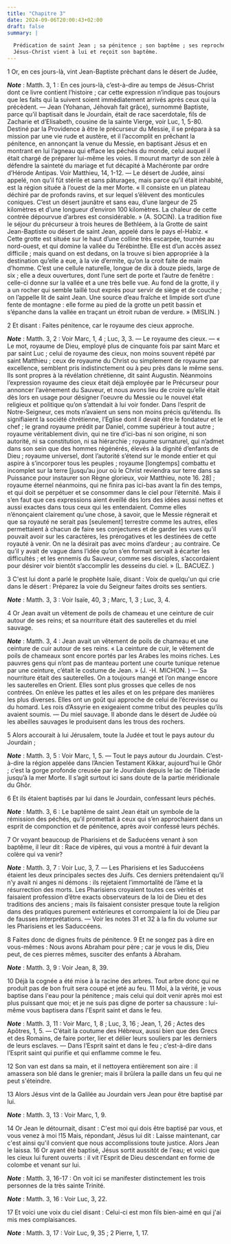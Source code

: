 ```yaml
---
title: "Chapitre 3"
date: 2024-09-06T20:00:43+02:00
draft: false
summary: |
  
  Prédication de saint Jean ; sa pénitence ; son baptême ; ses reproches contre les Pharisiens et les Saduccéens.
  Jésus-Christ vient à lui et reçoit son baptême.
---
```



1 Or, en ces jours-là, vint Jean-Baptiste prêchant dans le désert de Judée,

***Note*** :  Matth. 3, 1 : En ces jours-là, c’est-à-dire au temps de Jésus-Christ dont ce livre contient l’histoire ; car cette expression n’indique pas toujours que les faits qui la suivent soient immédiatement arrivés après ceux qui la précèdent. ― Jean (Yohanan, Jéhovah fait grâce), surnommé Baptiste, parce qu’il baptisait dans le Jourdain, était de race sacerdotale, fils de Zacharie et d’Elisabeth, cousine de la sainte Vierge, voir Luc, 1, 5-80. Destiné par la Providence à être le précurseur du Messie, il se prépara à sa mission par une vie rude et austère, et il l’accomplit en prêchant la pénitence, en annonçant la venue du Messie, en baptisant Jésus et en montrant en lui l’agneau qui efface les péchés du monde, celui auquel il était chargé de préparer lui-même les voies. Il mourut martyr de son zèle à défendre la sainteté du mariage et fut décapité à Machéronte par ordre d’Hérode Antipas. Voir Matthieu, 14, 1-12. ― Le désert de Judée, ainsi appelé, non qu’il fût stérile et sans pâturages, mais parce qu’il était
inhabité, est la région située à l’ouest de la mer Morte. « Il consiste en un plateau déchiré par de profonds ravins, et sur lequel s’élèvent des monticules coniques. C’est un désert jaunâtre et sans eau, d’une largeur de 25 kilomètres et d’une longueur d’environ 100 kilomètres. La chaleur de cette contrée dépourvue d’arbres est considérable. » (A. SOCIN). La tradition fixe le séjour du précurseur à trois heures de Bethléem, à la Grotte de saint Jean-Baptiste ou désert de saint Jean, appelé dans le pays el-Habiz. « Cette grotte est située sur le haut d’une colline très escarpée, tournée au nord-ouest, et qui domine la vallée du Térébinthe. Elle est d’un accès assez difficile ; mais quand on est dedans, on la trouve si bien appropriée à la destination qu’elle a eue, à la vie d’ermite, qu’on la croit faite de main d’homme. C’est une cellule naturelle, longue de dix à douze pieds, large de six ; elle a deux ouvertures, dont l’une sert de porte et l’autre de fenêtre : celle-ci donne sur la vallée et a une très
belle vue. Au fond de la grotte, il y a un rocher qui semble taillé tout exprès pour servir de siège et de couche ; on l’appelle lit de saint Jean. Une source d’eau fraîche et limpide sort d’une fente de montagne : elle forme au pied de la grotte un petit bassin et s’épanche dans la vallée en traçant un étroit ruban de verdure. » (MISLIN. )

2 Et disant : Faites pénitence, car le royaume des cieux approche.

***Note*** :  Matth. 3, 2 : Voir Marc, 1, 4 ; Luc, 3, 3. ― Le royaume des cieux. ― « Le mot, royaume de Dieu, employé plus de cinquante fois par saint Marc et par saint Luc ; celui de royaume des cieux, non moins souvent répété par saint Matthieu ; ceux de royaume du Christ ou simplement de royaume par excellence, semblent pris indistinctement ou à peu près dans le même sens. Ils sont propres à la révélation chrétienne, dit saint Augustin. Néanmoins l’expression royaume des cieux était déjà employée par le Précurseur pour annoncer l’avènement du Sauveur, et nous avons lieu de croire qu’elle était dès lors en usage pour désigner l’oeuvre du Messie ou le nouvel état religieux et politique qu’on s’attendait à lui voir fonder. Dans l’esprit de Notre-Seigneur, ces mots n’avaient un sens non moins précis qu’étendu. Ils signifiaient la société chrétienne, l’Eglise dont il devait être le fondateur et le chef ; le grand royaume prédit par Daniel, comme supérieur à tout autre ; royaume véritablement divin, qui ne tire d’ici-bas
ni son origine, ni son autorité, ni sa constitution, ni sa hiérarchie ; royaume surnaturel, qui n’admet dans son sein que des hommes régénérés, élevés à la dignité d’enfants de Dieu ; royaume universel, dont l’autorité s’étend sur le monde entier et qui aspire à s’incorporer tous les peuples ; royaume [longtemps] combattu et incomplet sur la terre [jusqu’au jour où le Christ reviendra sur terre dans sa Puissance pour instaurer son Règne glorieux, voir Matthieu, note 16. 28] ; royaume éternel néanmoins, qui ne finira pas ici-bas avant la fin des temps, et qui doit se perpétuer et se consommer dans le ciel pour l’éternité. Mais il s’en faut que ces expressions aient éveillé dès lors des idées aussi nettes et aussi exactes dans tous ceux qui les entendaient. Comme elles n’énonçaient clairement qu’une chose, à savoir, que le Messie régnerait et que sa royauté ne serait pas [seulement] terrestre comme les autres, elles permettaient à chacun de faire ses conjectures et de garder les vues qu’il pouvait avoir sur les
caractères, les prérogatives et les destinées de cette royauté à venir. On ne la désirait pas avec moins d’ardeur ; au contraire. Ce qu’il y avait de vague dans l’idée qu’on s’en formait servait à écarter les difficultés ; et les ennemis du Sauveur, comme ses disciples, s’accordaient pour désirer voir bientôt s’accomplir les desseins du ciel. » (L. BACUEZ. )

3 C'est lui dont a parlé le prophète Isaïe, disant : Voix de quelqu'un qui crie dans le désert : Préparez la voie du Seigneur faites droits ses sentiers.

***Note*** :  Matth. 3, 3 : Voir Isaïe, 40, 3 ; Marc, 1, 3 ; Luc, 3, 4.

4 Or Jean avait un vêtement de poils de chameau et une ceinture de cuir autour de ses reins; et sa nourriture était des sauterelles et du miel sauvage.

***Note*** :  Matth. 3, 4 : Jean avait un vêtement de poils de chameau et une ceinture de cuir autour de ses reins. « La ceinture de cuir, le vêtement de poils de chameaux sont encore portés par les Arabes les moins riches. Les pauvres gens qui n’ont pas de manteau portent une courte tunique retenue par une ceinture, c’était le costume de Jean. » (J. -H. MICHON. ) ― Sa nourriture était des sauterelles. On a toujours mangé et l’on mange encore les sauterelles en Orient. Elles sont plus grosses que celles de nos contrées. On enlève les pattes et les ailes et on les prépare des manières les plus diverses. Elles ont un goût qui approche de celui de l’écrevisse ou du homard. Les rois d’Assyrie en exigeaient comme tribut des peuples qu’ils avaient soumis. ― Du miel sauvage. Il abonde dans le désert de Judée où les abeilles sauvages le produisent dans les trous des rochers.

5 Alors accourait à lui Jérusalem, toute la Judée et tout le pays autour du Jourdain ;

***Note*** :  Matth. 3, 5 : Voir Marc, 1, 5. ― Tout le pays autour du Jourdain. C’est-à-dire la région appelée dans l’Ancien Testament Kikkar, aujourd’hui le Ghôr ; c’est la gorge profonde creusée par le Jourdain depuis le lac de Tibériade jusqu’à la mer Morte. Il s’agit surtout ici sans doute de la partie méridionale du Ghôr.

6 Et ils étaient baptisés par lui dans le Jourdain, confessant leurs péchés.

***Note*** :  Matth. 3, 6 : Le baptême de saint Jean était un symbole de la rémission des péchés, qu’il promettait à ceux qui s’en approchaient dans un esprit de componction et de pénitence, après avoir confessé leurs péchés.


7 Or voyant beaucoup de Pharisiens et de Saducéens venant à son baptême, il leur dit : Race de vipères, qui vous a montré à fuir devant la colère qui va venir?

***Note*** :  Matth. 3, 7 : Voir Luc, 3, 7. ― Les Pharisiens et les Saduccéens étaient les deux principales sectes des Juifs. Ces derniers prétendaient qu’il n’y avait ni anges ni démons : ils rejetaient l’immortalité de l’âme et la résurrection des morts. Les Pharisiens croyaient toutes ces vérités et faisaient profession d’être exacts observateurs de la loi de Dieu et des traditions des anciens ; mais ils faisaient consister presque toute la religion dans des pratiques purement extérieures et corrompaient la loi de Dieu par de fausses interprétations. ― Voir les notes 31 et 32 à la fin du volume sur les Pharisiens et les Saduccéens.

8 Faites donc de dignes fruits de pénitence. 9 Et ne songez pas à dire en vous-mêmes : Nous avons Abraham pour père ; car je vous le dis, Dieu peut, de ces pierres mêmes, susciter des enfants à Abraham.

***Note*** :  Matth. 3, 9 : Voir Jean, 8, 39.

10 Déjà la cognée a été mise à la racine des arbres. Tout arbre donc qui ne produit pas de bon fruit sera coupé et jeté au feu. 11 Moi, à la vérité, je vous baptise dans l'eau pour la pénitence ; mais celui qui doit venir après moi est plus puissant que moi; et je ne suis pas digne de porter sa chaussure : lui-même vous baptisera dans l'Esprit saint et dans le feu.

***Note*** :  Matth. 3, 11 : Voir Marc, 1, 8 ; Luc, 3, 16 ; Jean, 1, 26 ; Actes des Apôtres, 1, 5. ― C’était la coutume des Hébreux, aussi bien que des Grecs et des Romains, de faire porter, lier et délier leurs souliers par les derniers de leurs esclaves. ― Dans l’Esprit saint et dans le feu ; c’est-à-dire dans l’Esprit saint qui purifie et qui enflamme comme le feu.

12 Son van est dans sa main, et il nettoyera entièrement son aire : il amassera son blé dans le grenier; mais il brûlera la paille dans un feu qui ne peut s'éteindre.


13 Alors Jésus vint de la Galilée au Jourdain vers Jean pour être baptisé par lui.

***Note*** :  Matth. 3, 13 : Voir Marc, 1, 9.

14 Or Jean le détournait, disant : C'est moi qui dois être baptisé par vous, et vous venez à moi !15 Mais, répondant, Jésus lui dit : Laisse maintenant, car c'est ainsi qu'il convient que nous accomplissions toute justice. Alors Jean le laissa. 16 Or ayant été baptisé, Jésus sortit aussitôt de l'eau; et voici que les cieux lui furent ouverts : il vit l'Esprit de Dieu descendant en forme de colombe et venant sur lui.

***Note*** :  Matth. 3, 16-17 : On voit ici se manifester distinctement les trois personnes de la très sainte Trinité.

***Note*** :  Matth. 3, 16 : Voir Luc, 3, 22.

17 Et voici une voix du ciel disant : Celui-ci est mon fils bien-aimé en qui j'ai mis mes complaisances.

***Note*** :  Matth. 3, 17 : Voir Luc, 9, 35 ; 2 Pierre, 1, 17.

